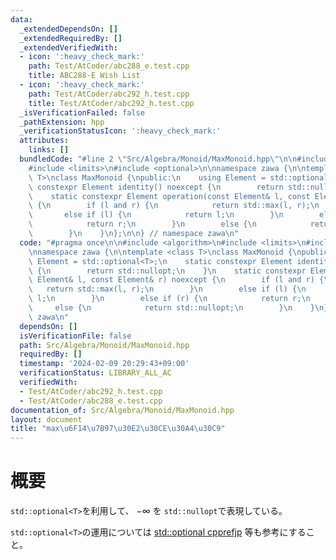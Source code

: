 ```yaml
---
data:
  _extendedDependsOn: []
  _extendedRequiredBy: []
  _extendedVerifiedWith:
  - icon: ':heavy_check_mark:'
    path: Test/AtCoder/abc288_e.test.cpp
    title: ABC288-E Wish List
  - icon: ':heavy_check_mark:'
    path: Test/AtCoder/abc292_h.test.cpp
    title: Test/AtCoder/abc292_h.test.cpp
  _isVerificationFailed: false
  _pathExtension: hpp
  _verificationStatusIcon: ':heavy_check_mark:'
  attributes:
    links: []
  bundledCode: "#line 2 \"Src/Algebra/Monoid/MaxMonoid.hpp\"\n\n#include <algorithm>\n\
    #include <limits>\n#include <optional>\n\nnamespace zawa {\n\ntemplate <class\
    \ T>\nclass MaxMonoid {\npublic:\n    using Element = std::optional<T>;\n    static\
    \ constexpr Element identity() noexcept {\n        return std::nullopt;\n    }\n\
    \    static constexpr Element operation(const Element& l, const Element& r) noexcept\
    \ {\n        if (l and r) {\n            return std::max(l, r);\n        }\n \
    \       else if (l) {\n            return l;\n        }\n        else if (r) {\n\
    \            return r;\n        }\n        else {\n            return std::nullopt;\n\
    \        }\n    }\n};\n\n} // namespace zawa\n"
  code: "#pragma once\n\n#include <algorithm>\n#include <limits>\n#include <optional>\n\
    \nnamespace zawa {\n\ntemplate <class T>\nclass MaxMonoid {\npublic:\n    using\
    \ Element = std::optional<T>;\n    static constexpr Element identity() noexcept\
    \ {\n        return std::nullopt;\n    }\n    static constexpr Element operation(const\
    \ Element& l, const Element& r) noexcept {\n        if (l and r) {\n         \
    \   return std::max(l, r);\n        }\n        else if (l) {\n            return\
    \ l;\n        }\n        else if (r) {\n            return r;\n        }\n   \
    \     else {\n            return std::nullopt;\n        }\n    }\n};\n\n} // namespace\
    \ zawa\n"
  dependsOn: []
  isVerificationFile: false
  path: Src/Algebra/Monoid/MaxMonoid.hpp
  requiredBy: []
  timestamp: '2024-02-09 20:29:43+09:00'
  verificationStatus: LIBRARY_ALL_AC
  verifiedWith:
  - Test/AtCoder/abc292_h.test.cpp
  - Test/AtCoder/abc288_e.test.cpp
documentation_of: Src/Algebra/Monoid/MaxMonoid.hpp
layout: document
title: "max\u6F14\u7B97\u30E2\u30CE\u30A4\u30C9"
---
```


# 概要

`std::optional<T>`を利用して、 $-\infty$ を `std::nullopt`で表現している。

`std::optional<T>`の運用については [std::optional cpprefjp](https://cpprefjp.github.io/reference/optional/optional.html) 等も参考にすること。
